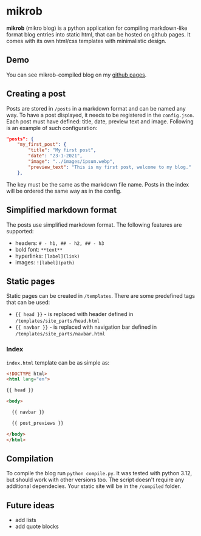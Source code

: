 # mikrob

**mikrob** (mikro blog) is a python application for compiling markdown-like format blog entries into static html, that can be hosted on github pages. It comes with its own html/css templates with minimalistic design.

## Demo
You can see mikrob-compiled blog on my [github pages](https://mrkramar.github.io/).

## Creating a post
Posts are stored in `/posts` in a markdown format and can be named any way. To have a post displayed, it needs to be
registered in the `config.json`. Each post must have defined: title, date, preview text and image. Following is an example of such configuration:

```json
"posts": {
    "my_first_post": {
        "title": "My first post",
        "date": "23-1-2021",
        "image": "../images/ipsum.webp",
        "preview_text": "This is my first post, welcome to my blog."
    },
```

The key must be the same as the markdown file name. Posts in the index will be ordered the same way as in the config.

## Simplified markdown format

The posts use simplified markdown format. The following features are supported:
- headers: `# - h1, ## - h2, ## - h3`
- bold font: `**text**`
- hyperlinks: `[label](link)`
- images: `![label](path)`


## Static pages
Static pages can be created in `/templates`. There are some predefined tags that can be used:
 - `{{ head }}` - is replaced with header defined in `/templates/site_parts/head.html`
 - `{{ navbar }}` - is replaced with navigation bar defined in `/templates/site_parts/navbar.html`

### Index
`index.html` template can be as simple as:
```html
<!DOCTYPE html>
<html lang="en">

{{ head }}

<body>

  {{ navbar }}

  {{ post_previews }}

</body>
</html>
```

## Compilation
To compile the blog run `python compile.py`. It was tested with python 3.12, but should work with other versions too.
The script doesn't require any additional dependecies.
Your static site will be in the `/compiled` folder.

## Future ideas
- add lists
- add quote blocks
